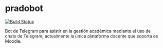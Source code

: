 # pradobot
[![Build Status](https://travis-ci.org/LuisGi93/pradobot.svg?branch=master)](https://travis-ci.org/LuisGi93/pradobot)

Bot de Telegram para asistir en la gestión académica mediante el uso de chats de Telegram,
actualmente la única plataforma docente que soporta es Moodle.